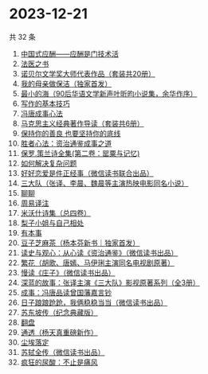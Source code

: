 # 2023-12-21

共 32 条

<!-- BEGIN WEREAD -->
<!-- 最后更新时间 2023-12-21 14:08:33 +0800 -->
1. [中国式应酬——应酬是门技术活](https://weread.qq.com/web/bookDetail/9eb32c60813ab864cg0148b3)
1. [法医之书](https://weread.qq.com/web/bookDetail/b7332d50813ab866bg018727)
1. [诺贝尔文学奖大师代表作品（套装共20册）](https://weread.qq.com/web/bookDetail/73b32570716b19c173b173b)
1. [我的母亲做保洁（独家首发）](https://weread.qq.com/web/bookDetail/96932cc0813ab8676g01623c)
1. [最小的海（90后华语文学新声叶昕昀小说集，余华作序）](https://weread.qq.com/web/bookDetail/cdd32840813ab8671g01450a)
1. [写作的基本技巧](https://weread.qq.com/web/bookDetail/e7c32fd0813ab843dg016df2)
1. [冯唐成事心法](https://weread.qq.com/web/bookDetail/f2e328e072182b15f2e7179)
1. [马克思主义经典著作导读（套装共6册）](https://weread.qq.com/web/bookDetail/b4432550813ab85e3g01947d)
1. [保持你的善良 也要坚持你的底线](https://weread.qq.com/web/bookDetail/f3f3236071a3d49cf3f61b5)
1. [胜者心法：资治通鉴成事之道](https://weread.qq.com/web/bookDetail/6ae329f0813ab8415g0145d5)
1. [保罗.策兰诗全集(第二卷：罂粟与记忆)](https://weread.qq.com/web/bookDetail/62c327f0813ab864fg014fa3)
1. [如何解决复杂问题](https://weread.qq.com/web/bookDetail/6f9321a07231c7dd6f9c4f6)
1. [好好恋爱是件正经事（微信读书联合出品）](https://weread.qq.com/web/bookDetail/9e032d00813ab8647g0187b4)
1. [三大队（张译、李晨、魏晨等主演热映电影同名小说）](https://weread.qq.com/web/bookDetail/1c2324c0813ab8660g014298)
1. [聊聊](https://weread.qq.com/web/bookDetail/4d2322a0813ab8607g012cc1)
1. [周易译注](https://weread.qq.com/web/bookDetail/85832ec0813ab83e8g0173ff)
1. [米沃什诗集（总四卷）](https://weread.qq.com/web/bookDetail/702329c0813ab7da7g01180c)
1. [梨子小姐与自己相处](https://weread.qq.com/web/bookDetail/6a732be0813ab7d9fg013905)
1. [有本事](https://weread.qq.com/web/bookDetail/7923237072522360792b5fd)
1. [豆子芝麻茶（杨本芬新书｜独家首发）](https://weread.qq.com/web/bookDetail/cf332d40813ab863dg015d98)
1. [读史与观心：从心读《资治通鉴》（微信读书出品）](https://weread.qq.com/web/bookDetail/e2c32c40813ab8651g015fc1)
1. [繁花（胡歌、唐嫣、马伊琍主演同名电视剧原著）](https://weread.qq.com/web/bookDetail/ec8320b072162ea8ec8b401)
1. [慢读《庄子》（微信读书出品）](https://weread.qq.com/web/bookDetail/bf332dd0813ab863ag0188b2)
1. [深蓝的故事：张译主演《三大队》影视原著系列（全3册）](https://weread.qq.com/web/bookDetail/e3f329d0813ab6f9bg018b89)
1. [成事：冯唐品读曾国藩嘉言钞](https://weread.qq.com/web/bookDetail/e2c32a60718226d6e2cca1e)
1. [日子踉踉跄跄，我俩稳稳当当（微信读书出品）](https://weread.qq.com/web/bookDetail/81f32da0813ab8622g01002f)
1. [苏东坡传（纪念典藏版）](https://weread.qq.com/web/bookDetail/33b32e605cd85c33bc67dea)
1. [翻盘](https://weread.qq.com/web/bookDetail/6c1323c0813ab8470g0114cd)
1. [通透（杨天真重磅新作）](https://weread.qq.com/web/bookDetail/f8f32e90813ab7baag01427e)
1. [尘埃落定](https://weread.qq.com/web/bookDetail/85732cf0721041ff857a70b)
1. [苏轼全传（微信读书出品）](https://weread.qq.com/web/bookDetail/f29329f0813ab84b6g012c19)
1. [疯狂的尿酸：不止是痛风](https://weread.qq.com/web/bookDetail/33332fb0813ab864fg0184fc)
<!-- END WEREAD -->